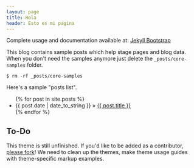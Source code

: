 ```yaml
---
layout: page
title: Hola
header: Esto es mi pagina
---
```


Complete usage and documentation available at: [Jekyll Bootstrap](http://jekyllboostrap.com)

    
This blog contains sample posts which help stage pages and blog data.
When you don't need the samples anymore just delete the `_posts/core-samples` folder.

    $ rm -rf _posts/core-samples

Here's a sample "posts list".

<ul class="posts">
  {% for post in site.posts %}
    <li><span>{{ post.date | date_to_string }}</span> &raquo; <a href="{{ post.url }}">{{ post.title }}</a></li>
  {% endfor %}
</ul>

## To-Do

This theme is still unfinished. If you'd like to be added as a contributor, [please fork](http://github.com/plusjade/jekyll-bootstrap-core)!
We need to clean up the themes, make theme usage guides with theme-specific markup examples.


